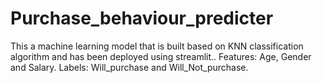 # Purchase_behaviour_predicter
This a machine learning model that is built based on KNN classification algorithm and has been deployed using streamlit.. Features: Age, Gender and Salary. Labels: Will_purchase and Will_Not_purchase.
